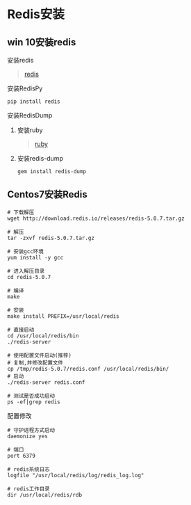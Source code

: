 # Redis安装

## win 10安装redis

安装redis
> [redis](https://github.com/MicrosoftArchive/redis/releases)

安装RedisPy

```shell
pip install redis
```

安装RedisDump

1. 安装ruby
    > [ruby](http://www.ruby-lang.org/zh_cn/documentation/installation/)
2. 安装redis-dump

    ```shell
    gem install redis-dump
    ```

## Centos7安装Redis

```shell
# 下载解压
wget http://download.redis.io/releases/redis-5.0.7.tar.gz

# 解压
tar -zxvf redis-5.0.7.tar.gz

# 安装gcc环境
yum install -y gcc

# 进入解压目录
cd redis-5.0.7

# 编译
make

# 安装
make install PREFIX=/usr/local/redis

# 直接启动
cd /usr/local/redis/bin
./redis-server

# 使用配置文件启动(推荐)
# 复制,并修改配置文件
cp /tmp/redis-5.0.7/redis.conf /usr/local/redis/bin/
# 启动
./redis-server redis.conf

# 测试是否成功启动
ps -ef|grep redis
```

配置修改

```shell
# 守护进程方式启动
daemonize yes

# 端口
port 6379

# redis系统日志
logfile "/usr/local/redis/log/redis_log.log"

# redis工作目录
dir /usr/local/redis/rdb
```
